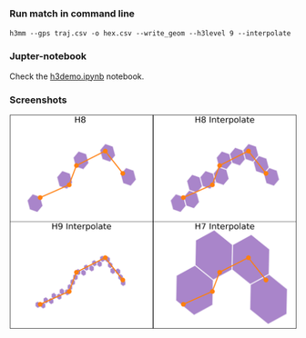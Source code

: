 ### Run match in command line

```
h3mm --gps traj.csv -o hex.csv --write_geom --h3level 9 --interpolate
```

### Jupter-notebook

Check the [h3demo.ipynb](h3demo.ipynb) notebook.

### Screenshots

![h3demo.png](h3demo.png)
